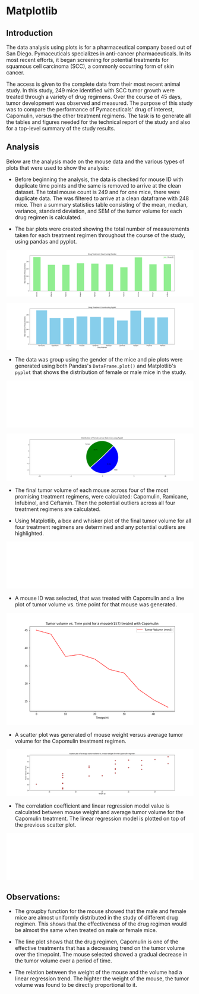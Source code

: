 # Matplotlib

## Introduction

The data analysis using plots is for a pharmaceutical company based out of San Diego. Pymaceuticals specializes in anti-cancer pharmaceuticals. In its most recent efforts, it began screening for potential treatments for squamous cell carcinoma (SCC), a commonly occurring form of skin cancer.

The access is given to the complete data from their most recent animal study. In this study, 249 mice identified with SCC tumor growth were treated through a variety of drug regimens. Over the course of 45 days, tumor development was observed and measured. The purpose of this study was to compare the performance of Pymaceuticals' drug of interest, Capomulin, versus the other treatment regimens. The task is to generate all the tables and figures needed for the technical report of the study and also for a top-level summary of the study results.

## Analysis

Below are the analysis made on the mouse data and the various types of plots that were used to show the analysis:

* Before beginning the analysis, the data is checked for mouse ID with duplicate time points and the same is removed to arrive at the clean dataset. The total mouse count is 249 and for one mice, there were duplicate data. The was filtered to arrive at a clean dataframe with 248 mice. Then a summary statistics table consisting of the mean, median, variance, standard deviation, and SEM of the tumor volume for each drug regimen is calculated. 

* The bar plots were created showing the total number of measurements taken for each treatment regimen throughout the course of the study, using pandas and pyplot.

![PandasBarPlot](Images/TotalMeasurementsPandas.png)

![PyplotBarPlot](Images/TotalMeasurementsPyplot.png)

* The data was group using the gender of the mice and pie plots were generated using both Pandas's `DataFrame.plot()` and Matplotlib's `pyplot` that shows the distribution of female or male mice in the study.

![PandasPiePlot](Images/Piechartusingpandas.png)

![PiePyPlot](Images/PiechartusingPyplot.png)

* The final tumor volume of each mouse across four of the most promising treatment regimens, were calculated: Capomulin, Ramicane, Infubinol, and Ceftamin. Then the potential outliers across all four treatment regimens are calculated.

* Using Matplotlib, a box and whisker plot of the final tumor volume for all four treatment regimens are determined and any potential outliers are highlighted.

![BoxPlot](Images/Boxplots.png)

* A mouse ID was selected, that was treated with Capomulin and a line plot of tumor volume vs. time point for that mouse was generated.

![LinePlot](Images/Line_plot_Capomulin.png)

* A scatter plot was generated of mouse weight versus average tumor volume for the Capomulin treatment regimen.

![ScatterPlot](Images/Scatterplot.png)

* The correlation coefficient and linear regression model value is calculated between mouse weight and average tumor volume for the Capomulin treatment. The linear regression model is plotted on top of the previous scatter plot.

![CorrelationLinearRegression](Images/CorrelationRegression.png)

## Observations:

* The groupby function for the mouse showed that the male and female mice are almost uniformly distributed in the study of different drug regimen. This shows that the effectiveness of the drug regimen would be almost the same when treated on male or female mice.

* The line plot shows that the drug regimen, Capomulin is one of the effective treatments that has a decreasing trend on the tumor volume over the timepoint. The mouse selected showed a gradual decrease in the tumor volume over a period of time.

* The relation between the weight of the mouse and the volume had a linear regression trend. The highter the weight of the mouse, the tumor volume was found to be directly proportional to it.

